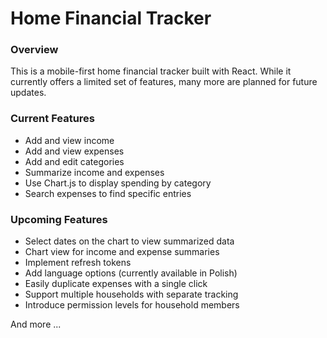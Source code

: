 # Home Financial Tracker

### Overview
This is a mobile-first home financial tracker built with React. While it currently offers a limited set of features, many more are planned for future updates.

### Current Features
- Add and view income
- Add and view expenses
- Add and edit categories
- Summarize income and expenses
- Use Chart.js to display spending by category
- Search expenses to find specific entries

### Upcoming Features
- Select dates on the chart to view summarized data
- Chart view for income and expense summaries
- Implement refresh tokens
- Add language options (currently available in Polish)
- Easily duplicate expenses with a single click
- Support multiple households with separate tracking
- Introduce permission levels for household members

And more ...
